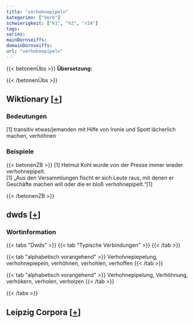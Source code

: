 ```yaml
---
title: "verhohnepipeln"
kategorien: ["Verb"]
schwierigkeit: ["k1", "h2", "r24"]
tags:
series:
mainDornseiffs:
domainDornseiffs:
url: "verhohnepipeln"
---
```


{{< betonenÜbs >}}
**Übersetzung:**  
  
{{< /betonenÜbs >}}

## Wiktionary [[+](https://de.wiktionary.org/wiki/verhohnepipeln)]

### Bedeutungen
[1]  transitiv etwas/jemanden mit Hilfe von Ironie und Spott lächerlich machen, verhöhnen  

### Beispiele
{{< betonenZB >}}
[1]  Helmut Kohl wurde von der Presse immer wieder verhohnepipelt.  
[1] „Aus den Versammlungen fischt er sich Leute raus, mit denen er Geschäfte machen will oder die er bloß verhohnepipelt.“[1]  

{{< /betonenZB >}}


## dwds [[+](https://www.dwds.de/wb/verhohnepipeln)]

### Wortinformation
{{< tabs "Dwds" >}}
{{< tab "Typische Verbindungen" >}}
{{< /tab >}}

{{< tab "alphabetisch vorangehend" >}}
Verhohnepiepelung, verhohnepiepeln, verhöhnen, verhohlen, verhoffen
{{< /tab >}}

{{< tab "alphabetisch vorangehend" >}}
Verhohnepipelung, Verhöhnung, verhökern, verholen, verholzen
{{< /tab >}}

{{< /tabs >}}

## Leipzig Corpora [[+](https://corpora.uni-leipzig.de/en/res?word=verhohnepipeln&corpusId=deu_newscrawl-public_2018)]

